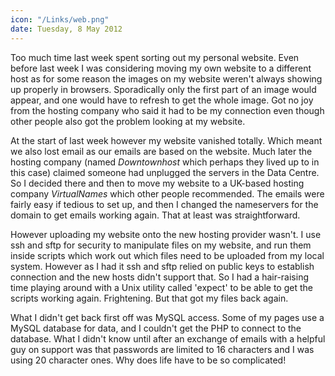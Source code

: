 ```yaml
---
icon: "/Links/web.png"
date: Tuesday, 8 May 2012
---
```

Too much time last week spent sorting out my personal website. Even before last week I was considering moving my own website to a different host as for some reason the images on my website weren't always showing up properly in browsers.  Sporadically only the first part of an image would appear, and one would have to refresh to get the whole image.  Got no joy from the hosting company who said it had to be my connection even though other people also got the problem looking at my website.

At the start of last week however my website vanished totally.  Which meant we also lost email as our emails are based on the website.  Much later the hosting company (named
*Downtownhost* which perhaps they lived up to in this case) claimed someone had unplugged the servers in the Data Centre.  So I decided there and then to move my website to a UK-based hosting company
*VirtualNames*
which other people recommended.  The emails were fairly easy if tedious to set up, and then I changed the nameservers for the domain to get emails working again.  That at least was straightforward.

However uploading my website onto the new hosting provider wasn't.  I use ssh and sftp for security to manipulate files on my website, and run them inside scripts which work out which files need to be uploaded from my local system.  However as I had it ssh and sftp relied on public keys to establish connection and the new hosts didn't support that.  So I had a hair-raising time playing around with a Unix utility called 'expect' to be able to get the scripts working again.  Frightening.  But that got my files back again.

What I didn't get back first off was MySQL access.  Some of my pages use a MySQL database for data, and I couldn't get the PHP to connect to the database.  What I didn't know until after an exchange of emails with a helpful guy on support was that passwords are limited to 16 characters and I was using 20 character ones.  Why does life have to be so complicated!
